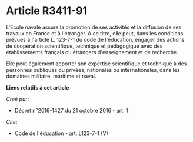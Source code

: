 # Article R3411-91

L'Ecole navale assure la promotion de ses activités et la diffusion de ses travaux en France et à l'étranger. A ce titre,
elle peut, dans les conditions prévues à l'article L. 123-7-1 du code de l'éducation, engager des actions de coopération
scientifique, technique et pédagogique avec des établissements français ou étrangers d'enseignement et de recherche. 

Elle peut également apporter son expertise scientifique et technique à des personnes publiques ou privées, nationales ou
internationales, dans les domaines militaire, maritime et naval.

**Liens relatifs à cet article**

_Créé par_:

  - Décret n°2016-1427 du 21 octobre 2016 - art. 1

_Cite_:

  - Code de l'éducation - art. L123-7-1 (V)
